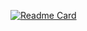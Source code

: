 [![Readme Card](https://github-readme-stats.vercel.app/api/pin/?username=anuraghazra&repo=github-readme-stats)](https://github.com/ADOFAI-gg/ADOFAI-gg-Web)
